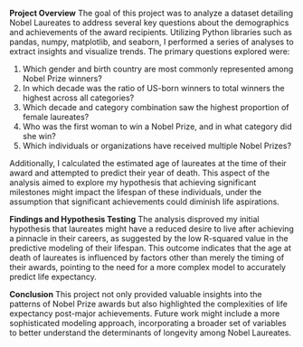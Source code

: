 **Project Overview** 
The goal of this project was to analyze a dataset detailing Nobel Laureates to address several key questions about the demographics and achievements of the award recipients. Utilizing Python libraries such as pandas, numpy, matplotlib, and seaborn, I performed a series of analyses to extract insights and visualize trends. The primary questions explored were:

1. Which gender and birth country are most commonly represented among Nobel Prize winners?
2. In which decade was the ratio of US-born winners to total winners the highest across all categories?
3. Which decade and category combination saw the highest proportion of female laureates?
4. Who was the first woman to win a Nobel Prize, and in what category did she win?
5. Which individuals or organizations have received multiple Nobel Prizes?
   
Additionally, I calculated the estimated age of laureates at the time of their award and attempted to predict their year of death. This aspect of the analysis aimed to explore my hypothesis that achieving significant milestones might impact the lifespan of these individuals, under the assumption that significant achievements could diminish life aspirations.

**Findings and Hypothesis Testing** 
The analysis disproved my initial hypothesis that laureates might have a reduced desire to live after achieving a pinnacle in their careers, as suggested by the low R-squared value in the predictive modeling of their lifespan. This outcome indicates that the age at death of laureates is influenced by factors other than merely the timing of their awards, pointing to the need for a more complex model to accurately predict life expectancy.

**Conclusion** 
This project not only provided valuable insights into the patterns of Nobel Prize awards but also highlighted the complexities of life expectancy post-major achievements. Future work might include a more sophisticated modeling approach, incorporating a broader set of variables to better understand the determinants of longevity among Nobel Laureates.
